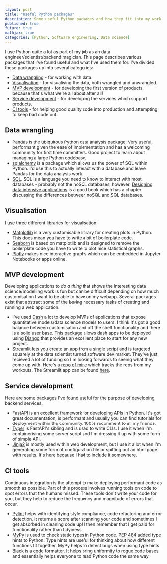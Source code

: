 ```yaml
---
layout: post
title: "Useful Python packages"
description: Some useful Python packages and how they fit into my work.
published: true
future: true
mathjax: true
categories: [Python, Software engineering, Data science]
---
```


I use Python quite a lot as part of my job as an data engineer/scientist/backend magician. This page describes various packages that I've found useful and what I've used them for. I've divided these packages up into several categories:

- [Data wrangling](#data-wrangling) - for working with data.
- [Visualisation](#visualisation) - for visualising the data, both wrangled and unwrangled.
- [MVP development](#mvp-development) - for developing the first version of products, because that's what we're all about after all!
- [Service development](#service-development) - for developing the services which support products.
- [CI tools](#ci-tools) - for helping good quality code into production and attempting to keep bad code out.

## Data wrangling

- [Pandas](https://pandas.pydata.org/) is the ubiquitous Python data analysis package. Very useful, performant given the ease of implementation and has a welcoming community for first time committers. Good project to learn about managing a large Python codebase.
- [sqlalchemy](https://www.sqlalchemy.org/) is a package which allows us the power of SQL within Python. I'd use this to actually interact with a database and leave Pandas for the data analysis work.
- [SQL](https://en.wikipedia.org/wiki/SQL). SQL is a language you need to know to interact with most databases - probably not the noSQL databases, however. [Designing data intensive applications](https://dataintensive.net/) is a good book which has a chapter discussing the differences between noSQL and SQL databases.

## Visualisation

I use three different libraries for visualisation:

- [Matplotlib](https://matplotlib.org/) is a very customisable library for creating plots in Python. This does mean you have to write a bit of boilerplate code.
- [Seaborn](https://seaborn.pydata.org/) is based on matplotlib and is designed to remove the boilerplate code you have to write to plot nice statistical graphs.
- [Plotly](https://plotly.com/python/) makes nice interactive graphs which can be embedded in Jupyter Notebooks or apps online.

## MVP development

Developing applications to _do a thing_ that shows the interesting data science/modelling work is fun but can be difficult depending on how much customisation I want to be able to have on my webapp. Several packages exist that abstract some of the ~~boring~~ necessary tasks of creating and running a web application.

- I've used [Dash](https://dash.plotly.com/) a lot to develop MVPs of applications that expose quantitative models/data science models to users. I think it's got a good balance between customisation and off the shelf functionality and there is a solid user base. [This package](https://pypi.org/project/django-dash/) allows dash apps to be deployed using [Django](https://www.djangoproject.com/) that provides an excellent place to start for any new project.
- [Streamlit](https://streamlit.io/) lets you create an app from a single script and is targeted squarely at the data scientist turned software dev market. They've just recieved a lot of funding so I'm looking forwards to seeing what they come up with. Here's a [repo of mine](https://github.com/TAJD/workout_app) which tracks the reps from my workouts. The Streamlit app can be found [here](https://share.streamlit.io/tajd/workout_app/main/app.py).

## Service development

Here are some packages I've found useful for the purpose of developing backend services.

- [FastAPI](https://fastapi.tiangolo.com/) is an excellent framework for developing APIs in Python. It's got great documentation, is performant and usually you can find tutorials for deployment within the community. 100% recomment to all my friends.
- [Typer](https://typer.tiangolo.com/) is FastAPI's sibling and is used to write CLIs. I use it when I'm containerising some server script and I'm dressing it up with some form of simple API.
- [Jinja2](https://jinja.palletsprojects.com/en/3.0.x/) is mostly used within web development, but I use it a lot when I'm generating some form of configuration file or spitting out an html page with results. It's here because I had to include it somewhere.

## CI tools

Continuous integration is the attempt to make deploying performant code as smooth as possible. Part of this process involves running tools on code to spot errors that the humans missed. These tools don't write your code for you, but they help to reduce the frequency and magnitude of errors that occur.

- [Pylint](https://www.pylint.org/) helps with identifying style compliance, code refactoring and error detection. It returns a score after scanning your code and sometimes I get absorbed in cleaning code up! I then remember that I get paid for functionality rather than tidyiness.
- [MyPy](https://github.com/python/mypy) is used to check static types in Python code. [PEP 484](https://www.python.org/dev/peps/pep-0484/) added type hints to Python. Type hints are useful for thinking about how different functions fit together. MyPy helps to detect bugs when using type hints.
- [Black](https://github.com/psf/black) is a code formatter. It helps bring uniformity to rogue code bases and essentially helps everyone to read Python code the same way.
